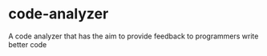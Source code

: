 # code-analyzer
A code analyzer that has the aim to provide feedback to programmers write better code
